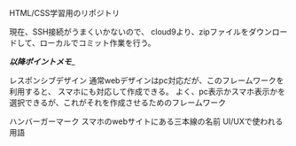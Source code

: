 HTML/CSS学習用のリポジトリ

現在、SSH接続がうまくいかないので、
cloud9より、zipファイルをダウンロードして、ローカルでコミット作業を行う。

_________以降ポイントメモ__________

レスポンシブデザイン
    通常webデザインはpc対応だが、このフレームワークを利用すると、
    スマホにも対応して作成できる。
    よく、pc表示かスマホ表示かを選択できるが、これがそれを作成させるためのフレームワーク

ハンバーガーマーク
    スマホのwebサイトにある三本線の名前
    UI/UXで使われる用語
